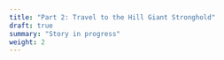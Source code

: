 ```yaml
---
title: "Part 2: Travel to the Hill Giant Stronghold"
draft: true
summary: "Story in progress"
weight: 2
---
```

